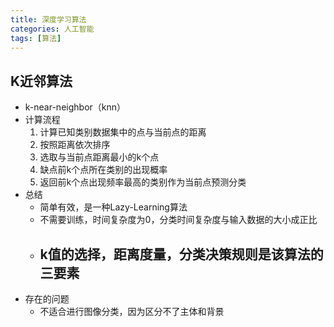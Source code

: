 ```yaml
---
title: 深度学习算法
categories: 人工智能
tags: [算法]
---
```


## K近邻算法

- k-near-neighbor（knn）
- 计算流程
  1. 计算已知类别数据集中的点与当前点的距离
  2. 按照距离依次排序
  3. 选取与当前点距离最小的k个点
  4. 缺点前k个点所在类别的出现概率
  5. 返回前k个点出现频率最高的类别作为当前点预测分类
- 总结
  - 简单有效，是一种Lazy-Learning算法
  - 不需要训练，时间复杂度为0，分类时间复杂度与输入数据的大小成正比
  - k值的选择，距离度量，分类决策规则是该算法的三要素
    - 
- 存在的问题
  - 不适合进行图像分类，因为区分不了主体和背景